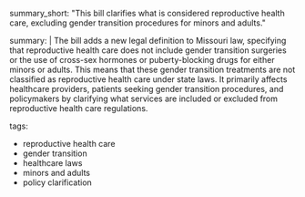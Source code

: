 summary_short: "This bill clarifies what is considered reproductive health care, excluding gender transition procedures for minors and adults."

summary: |
  The bill adds a new legal definition to Missouri law, specifying that reproductive health care does not include gender transition surgeries or the use of cross-sex hormones or puberty-blocking drugs for either minors or adults. This means that these gender transition treatments are not classified as reproductive health care under state laws. It primarily affects healthcare providers, patients seeking gender transition procedures, and policymakers by clarifying what services are included or excluded from reproductive health care regulations.

tags:
  - reproductive health care
  - gender transition
  - healthcare laws
  - minors and adults
  - policy clarification

